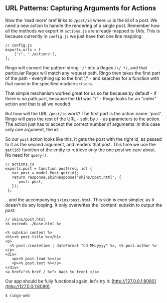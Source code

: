 URL Patterns: Capturing Arguments for Actions
-------------------------------------------------------

Now the 'read more' href links to `/post/id` where `id` is the id of a post. We need a new action to handle the rendering of a single post. Remember how all the methods we export in `actions.js` are already mapped to Urls. This is because currently in `config.js` we just have that one line mapping:

    // config.js
    exports.urls = [
        ['/', './actions'],
    ];

Ringo will convert the pattern string `'/'` into a Regex `/\/.*/`, and that particular Regex will match any request path. Ringo then takes the first part of the path - everything up to the first '/' - and searches for a function with that name in the specified module `actions`.

That simple mechanism worked great for us so far because by default - if there is no path part, because the Url was "/" - Ringo looks for an "index" action and that is all we needed.

But how will the URL `/post/id` work? The first part is the action name: 'post'. Ringo will pass the rest of the URL - split by `/` - as parameters to the action. The action just has to accept the correct number of arguments: in this case only one argument, the id.

So our `post` action looks like this. It gets the post with the right id, as passed to it as the second argument, and renders that post. This time we use the `get(id)` function of the entity to retrieve only the one post we care about. No need for `query()`.

    // actions.js
    exports.post = function post(req, id) {
       var post = model.Post.get(id);
       return response.skinResponse('skins/post.html', {
          post: post,
       });
     };

.. and the accompanying `skins/post.html`. This skin is even simpler, as it doesn't do any looping. It only overwrites the 'content' subskin to output the post:

    // skins/post.html
    <% extends ./base.html %>

    <% subskin content %>
    <h1><% post.title %></h1>
    <p>
      <% post.createtime | dateFormat "dd.MM.yyyy" %>, <% post.author %>
    </p>
    <div>
       <p><% post.lead %></p>
       <p><% post.text %></p>
    </div>
    <a href="<% href / %>"> back to front </a>


Our app should be fully functional again, let's try it: [http://127.0.0.1:8080](http://127.0.0.1:8080).

    $ ringo-web
